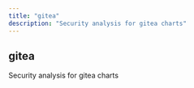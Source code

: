 ```yaml
---
title: "gitea"
description: "Security analysis for gitea charts"
---
```


## gitea

Security analysis for gitea charts
